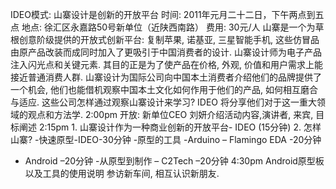 IDEO模式: 山寨设计是创新的开放平台
时间: 2011年元月二十二日，下午两点到五点
地点: 徐汇区永嘉路50号新单位（近陕西南路）
费用: 30元/人
山寨是一个为草根创意阶级提供的开放式创新平台: 复制苹果, 诺基亚, 三星智能手机, 这些仿冒品由原产品改装而成同时加入了更吸引于中国消费者的设计. 山寨设计师为电子产品注入闪光点和关键元素. 其目的正是为了使产品在价格, 外观, 价值和用户需求上能接近普通消费人群. 山寨设计为国际公司向中国本土消费者介绍他们的品牌提供了一个机会, 他们也能借机观察中国本土文化如何作用于他们的产品, 如何相互磨合与适应. 这些公司怎样通过观察山寨设计来学习? IDEO 将分享他们对于这一重大领域的观点和方法学.
2:00pm 开放: 新单位CEO 刘妍介绍活动内容,演讲者, 来宾, 目标阐述
2:15pm 1. 山寨设计作为一种商业创新的开放平台- IDEO (15分钟)
2. 怎样山寨? -快速原型-IDEO-30分钟
-原型的工具
-Arduino – Flamingo EDA -20分钟
- Android –20分钟
-从原型到制作 – C2Tech –20分钟
4:30pm Android原型板以及工具的使用说明
参访新车间, 相互认识新朋友.